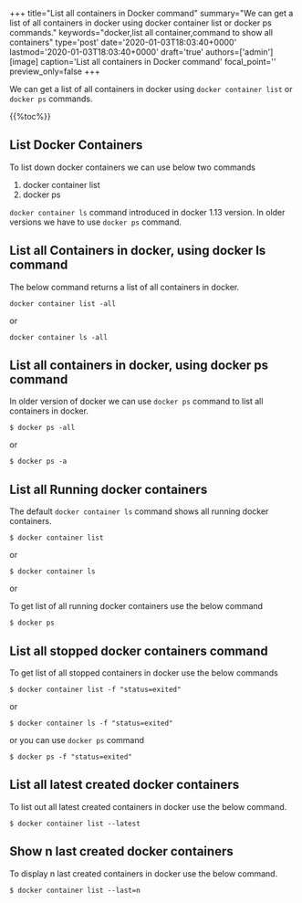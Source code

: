 +++
title="List all containers in Docker command"
summary="We can get a list of all containers in  docker using docker container list or docker ps commands."
keywords="docker,list all container,command to show all containers"
type='post'
date='2020-01-03T18:03:40+0000'
lastmod='2020-01-03T18:03:40+0000'
draft='true'
authors=['admin']
[image]
caption='List all containers in Docker command'
focal_point=''
preview_only=false
+++

We can get a list of all containers in  docker using `docker container list` or `docker ps` commands.

{{%toc%}}

## **List Docker Containers**

To list down docker containers we can use below two commands

1. docker container list
2. docker ps

`docker container ls` command introduced in docker 1.13 version. In older versions we have to use `docker ps` command.


## **List all Containers in docker, using docker ls command**


The below command returns a list of all containers in docker.

```
docker container list -all
```

or

```
docker container ls -all
```

## **List all containers in docker, using docker ps command**

In older version of docker we can use `docker ps` command to list all containers in docker.

```
$ docker ps -all
```
or 
```
$ docker ps -a
```

## **List all Running docker containers**

The default `docker container ls` command shows all running docker containers.

```
$ docker container list
```
or 

```
$ docker container ls
```
or

To get list of all running docker containers use the below command

```
$ docker ps
```

## **List all stopped docker containers command**

To get list of all stopped containers in docker use the below commands

```
$ docker container list -f "status=exited"
```

or 

```
$ docker container ls -f "status=exited"

```
or you can use `docker ps` command

```
$ docker ps -f "status=exited"

```

## **List all latest created docker containers**

To list out all latest created containers in docker use the below command.

```
$ docker container list --latest 
```

## **Show n last created docker containers**

To display n last created containers in docker use the below command.

```
$ docker container list --last=n
```